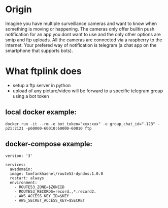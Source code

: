 # Origin
Imagine you have multiple surveillance cameras and want to know when something is moving or happening. 
The cameras only offer builtin push notification for an app you dont want to use and the only other options are smtp and ftp uploads.
All the cameras are connected via a raspberry to the internet. Your prefered way of notification is telegram (a chat app on the smartphone that supports bots).

# What ftplink does
- setup a ftp server in python
- upload of any picture/video will be forward to a specific telegram group using a bot token


## local docker example:
```
docker run -it --rm -e bot_token="xxx:xxx" -e group_chat_id="-123" -p21:2121 -p60000-60010:60000-60010 ftp
``` 

## docker-compose example:
```
version: '3'

services:
  awsdomain:
  image: tomfankhaenel/route53-dyndns:1.0.0
  restart: always
  environment:
    - ROUTE53_ZONE=$ZONEID
    - ROUTE53_RECORDS=record.,*.record2.
    - AWS_ACCESS_KEY_ID=$KEY
    - AWS_SECRET_ACCESS_KEY=$SECRET
```

